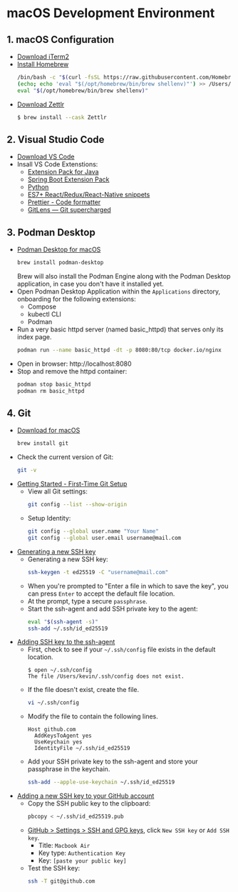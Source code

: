 # macOS Development Environment

## 1. macOS Configuration
* [Download iTerm2](https://iterm2.com/downloads.html)
* [Install Homebrew](https://brew.sh)
  ```bash
  /bin/bash -c "$(curl -fsSL https://raw.githubusercontent.com/Homebrew/install/HEAD/install.sh)"
  (echo; echo 'eval "$(/opt/homebrew/bin/brew shellenv)"') >> /Users/kevin/.zprofile
  eval "$(/opt/homebrew/bin/brew shellenv)"
  ```
* [Download Zettlr](https://www.zettlr.com/download)
  ```bash
  $ brew install --cask Zettlr
  ```

## 2. Visual Studio Code
* [Download VS Code](https://code.visualstudio.com/)
* Insall VS Code Extenstions:
  - [Extension Pack for Java](vscode:extension/vscjava.vscode-java-pack)
  - [Spring Boot Extension Pack](vscode:extension/vmware.vscode-boot-dev-pack)
  - [Python](vscode:extension/ms-python.python)
  - [ES7+ React/Redux/React-Native snippets](vscode:extension/dsznajder.es7-react-js-snippets)
  - [Prettier - Code formatter](vscode:extension/esbenp.prettier-vscode)
  - [GitLens — Git supercharged](vscode:extension/eamodio.gitlens)

## 3. Podman Desktop
* [Podman Desktop for macOS](https://podman-desktop.io/downloads/macos)
  ```bash
  brew install podman-desktop
  ```
  Brew will also install the Podman Engine along with the Podman Desktop application, in case you don't have it installed yet.
* Open Podman Desktop Application within the `Applications` directory, onboarding for the following extensions:
  - Compose
  - kubectl CLI
  - Podman
* Run a very basic httpd server (named basic_httpd) that serves only its index page.
  ```bash
  podman run --name basic_httpd -dt -p 8080:80/tcp docker.io/nginx
  ```
* Open in browser: http://localhost:8080
* Stop and remove the httpd container:
  ```bash
  podman stop basic_httpd
  podman rm basic_httpd
  ```

## 4. Git
* [Download for macOS](https://git-scm.com/download/mac)
   ```bash
   brew install git
   ```
* Check the current version of Git:
  ```bash
  git -v
  ```
* [Getting Started - First-Time Git Setup](https://git-scm.com/book/en/v2/Getting-Started-First-Time-Git-Setup)
  - View all Git settings:
    ```bash
    git config --list --show-origin
    ```
  - Setup Identity:
    ```bash
    git config --global user.name "Your Name"
    git config --global user.email username@mail.com
    ```
* [Generating a new SSH key](https://docs.github.com/en/authentication/connecting-to-github-with-ssh/generating-a-new-ssh-key-and-adding-it-to-the-ssh-agent#generating-a-new-ssh-key)
  - Generating a new SSH key:
    ```bash
    ssh-keygen -t ed25519 -C "username@mail.com"
    ```
  - When you're prompted to "Enter a file in which to save the key", you can press `Enter` to accept the default file location.
  - At the prompt, type a secure `passphrase`.
  - Start the ssh-agent and add SSH private key to the agent:
    ```bash
    eval "$(ssh-agent -s)"
    ssh-add ~/.ssh/id_ed25519
    ```
* [Adding SSH key to the ssh-agent](https://docs.github.com/en/authentication/connecting-to-github-with-ssh/generating-a-new-ssh-key-and-adding-it-to-the-ssh-agent#adding-your-ssh-key-to-the-ssh-agent)
  - First, check to see if your `~/.ssh/config` file exists in the default location.
    ```console
    $ open ~/.ssh/config
    The file /Users/kevin/.ssh/config does not exist.
    ```
  - If the file doesn't exist, create the file.
    ```bash
    vi ~/.ssh/config
    ```
  - Modify the file to contain the following lines.
    ```text
    Host github.com
      AddKeysToAgent yes
      UseKeychain yes
      IdentityFile ~/.ssh/id_ed25519
    ```
  - Add your SSH private key to the ssh-agent and store your passphrase in the keychain.
    ```bash
    ssh-add --apple-use-keychain ~/.ssh/id_ed25519
    ```
* [Adding a new SSH key to your GitHub account](https://docs.github.com/en/authentication/connecting-to-github-with-ssh/adding-a-new-ssh-key-to-your-github-account)
  - Copy the SSH public key to the clipboard:
    ```bash
    pbcopy < ~/.ssh/id_ed25519.pub
    ```
  - [GitHub > Settings > SSH and GPG keys](https://github.com/settings/keys), click `New SSH key` or `Add SSH key`.
    - Title: `Macbook Air`
    - Key type: `Authentication Key`
    - Key: `[paste your public key]`
  - Test the SSH key:
    ```bash
    ssh -T git@github.com
    ```